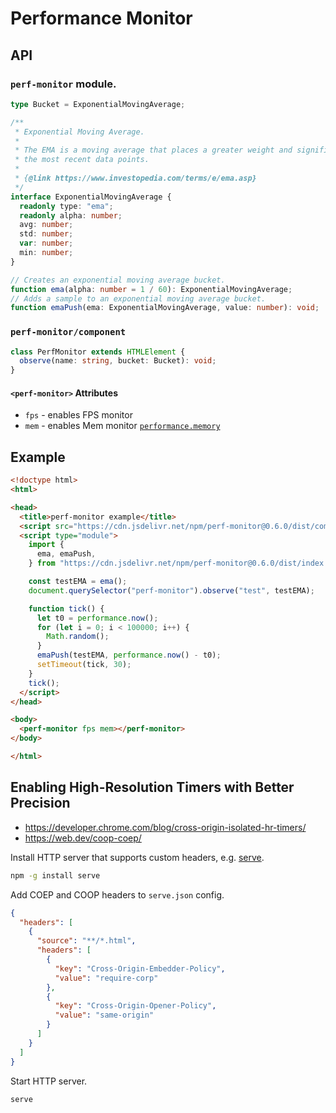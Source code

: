 # Performance Monitor

## API

### `perf-monitor` module.

```ts
type Bucket = ExponentialMovingAverage;

/**
 * Exponential Moving Average.
 *
 * The EMA is a moving average that places a greater weight and significance on
 * the most recent data points.
 *
 * {@link https://www.investopedia.com/terms/e/ema.asp}
 */
interface ExponentialMovingAverage {
  readonly type: "ema";
  readonly alpha: number;
  avg: number;
  std: number;
  var: number;
  min: number;
}

// Creates an exponential moving average bucket.
function ema(alpha: number = 1 / 60): ExponentialMovingAverage;
// Adds a sample to an exponential moving average bucket.
function emaPush(ema: ExponentialMovingAverage, value: number): void;
```

### `perf-monitor/component`

```ts
class PerfMonitor extends HTMLElement {
  observe(name: string, bucket: Bucket): void;
}
```
#### `<perf-monitor>` Attributes

- `fps` - enables FPS monitor
- `mem` - enables Mem monitor [`performance.memory`](https://developer.mozilla.org/en-US/docs/Web/API/Performance/memory)

## Example

```html
<!doctype html>
<html>

<head>
  <title>perf-monitor example</title>
  <script src="https://cdn.jsdelivr.net/npm/perf-monitor@0.6.0/dist/component.js" type="module"></script>
  <script type="module">
    import {
      ema, emaPush,
    } from "https://cdn.jsdelivr.net/npm/perf-monitor@0.6.0/dist/index.js";

    const testEMA = ema();
    document.querySelector("perf-monitor").observe("test", testEMA);

    function tick() {
      let t0 = performance.now();
      for (let i = 0; i < 100000; i++) {
        Math.random();
      }
      emaPush(testEMA, performance.now() - t0);
      setTimeout(tick, 30);
    }
    tick();
  </script>
</head>

<body>
  <perf-monitor fps mem></perf-monitor>
</body>

</html>
```

## Enabling High-Resolution Timers with Better Precision

- https://developer.chrome.com/blog/cross-origin-isolated-hr-timers/
- https://web.dev/coop-coep/

Install HTTP server that supports custom headers, e.g. [serve](https://npmjs.com/package/serve).

```sh
npm -g install serve
```

Add COEP and COOP headers to `serve.json` config.

```json
{
  "headers": [
    {
      "source": "**/*.html",
      "headers": [
        {
          "key": "Cross-Origin-Embedder-Policy",
          "value": "require-corp"
        },
        {
          "key": "Cross-Origin-Opener-Policy",
          "value": "same-origin"
        }
      ]
    }
  ]
}
```

Start HTTP server.

```sh
serve
```
